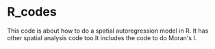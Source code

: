 # R_codes
This code is about how to do a spatial autoregression model in R.
It has other spatial analysis code too.It includes the code to do Moran's I. 
